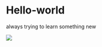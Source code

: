 # Hello-world
always trying to learn something new

<img src="https://avatars.githubusercontent.com/u/117386916?v=4">

